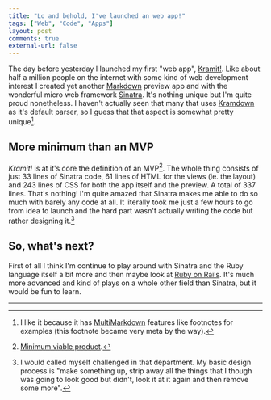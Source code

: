```yaml
---
title: "Lo and behold, I've launched an web app!" 
tags: ["Web", "Code", "Apps"]
layout: post
comments: true
external-url: false
---
```


The day before yesterday I launched my first "web app", [Kramit!](http://kramit.ellengummesson.com/). Like about half a million people on the internet with some kind of web development interest I created yet another [Markdown](http://daringfireball.net/projects/markdown/) preview app and with the wonderful micro web framework [Sinatra](http://www.sinatrarb.com/). It's nothing unique but I'm quite proud nonetheless. I haven't actually seen that many that uses [Kramdown](http://kramdown.rubyforge.org/) as it's default parser, so I guess that that aspect is somewhat pretty unique[^20130110-1].

## More minimum than an MVP

*Kramit!* is at it's core the definition of an MVP[^20130110-2]. The whole thing consists of just 33 lines of Sinatra code, 61 lines of HTML for the views (ie. the layout) and 243 lines of CSS for both the app itself and the preview. A total of 337 lines. That's nothing! I'm quite amazed that Sinatra makes me able to do so much with barely any code at all. It literally took me just a few hours to go from idea to launch and the hard part wasn't actually writing the code but rather designing it.[^20130110-3]

## So, what's next?

First of all I think I'm continue to play around with Sinatra and the Ruby language itself a bit more and then maybe look at [Ruby on Rails](http://rubyonrails.org/). It's much more advanced and kind of plays on a whole other field than Sinatra, but it would be fun to learn.

***

[^20130110-1]: I like it because it has [MultiMarkdown](http://fletcherpenney.net/multimarkdown/) features like footnotes for examples (this footnote became very meta by the way).
[^20130110-2]: [Minimum viable product](http://en.wikipedia.org/wiki/Minimum_viable_product).
[^20130110-3]: I would called myself challenged in that department. My basic design process is "make something up, strip away all the things that I though was going to look good but didn't, look it at it again and then remove some more".
